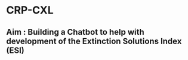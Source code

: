 # CRP-CXL

## Aim : Building a Chatbot to help with development of the Extinction Solutions Index (ESI)
